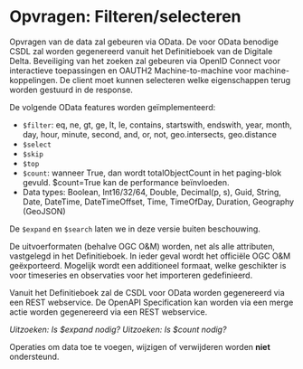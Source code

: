 # Opvragen: Filteren/selecteren

Opvragen van de data zal gebeuren via OData.
De voor OData benodige CSDL zal worden gegenereerd vanuit het Definitieboek van de Digitale Delta.
Beveiliging van het zoeken zal gebeuren via OpenID Connect voor interactieve toepassingen en OAUTH2 Machine-to-machine voor machine-koppelingen.
De client moet kunnen selecteren welke eigenschappen terug worden gestuurd in de response.

De volgende OData features worden ge&iuml;mplementeerd:

- ```$filter```: eq, ne, gt, ge, lt, le, contains, startswith, endswith, year, month, day, hour, minute, second, and, or, not, geo.intersects, geo.distance
- ```$select```
- ```$skip```
- ```$top```
- ```$count```: wanneer True, dan wordt totalObjectCount in het paging-blok gevuld. $count=True kan de performance beïnvloeden.
- Data types: Boolean, Int16/32/64, Double, Decimal(p, s), Guid, String, Date, DateTime, DateTimeOffset, Time, TimeOfDay, Duration, Geography (GeoJSON)

De ```$expand``` en ```$search``` laten we in deze versie buiten beschouwing.

De uitvoerformaten (behalve OGC O&M) worden, net als alle attributen, vastgelegd in het Definitieboek. In ieder geval wordt het offici&euml;le OGC O&M ge&euml;xporteerd.
Mogelijk wordt een additioneel formaat, welke geschikter is voor timeseries en observaties voor het importeren gedefinieerd.

Vanuit het Definitieboek zal de CSDL voor OData worden gegenereerd via een REST webservice.
De OpenAPI Specification kan worden via een merge actie worden gegenereerd via een REST webservice.

_Uitzoeken: Is $expand nodig?_
_Uitzoeken: Is $count nodig?_

Operaties om data toe te voegen, wijzigen of verwijderen worden **niet** ondersteund.
